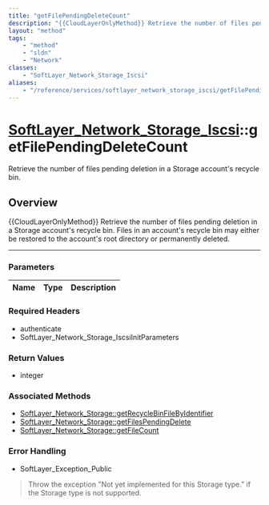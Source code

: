 ```yaml
---
title: "getFilePendingDeleteCount"
description: "{{CloudLayerOnlyMethod}} Retrieve the number of files pending deletion in a Storage account's recycle bin. Files in an a... "
layout: "method"
tags:
    - "method"
    - "sldn"
    - "Network"
classes:
    - "SoftLayer_Network_Storage_Iscsi"
aliases:
    - "/reference/services/softlayer_network_storage_iscsi/getFilePendingDeleteCount"
---
```

# [SoftLayer_Network_Storage_Iscsi](/reference/services/SoftLayer_Network_Storage_Iscsi)::getFilePendingDeleteCount

Retrieve the number of files pending deletion in a Storage account's recycle bin.


## Overview 
{{CloudLayerOnlyMethod}} Retrieve the number of files pending deletion in a Storage account's recycle bin. Files in an account's recycle bin may either be restored to the account's root directory or permanently deleted. 

-----

### Parameters 
|Name | Type | Description |
| --- | --- | --- |


### Required Headers
* authenticate
* SoftLayer_Network_Storage_IscsiInitParameters


### Return Values
* integer


### Associated Methods

*  [SoftLayer_Network_Storage::getRecycleBinFileByIdentifier](/reference/services/SoftLayer_Network_Storage/getRecycleBinFileByIdentifier )
*  [SoftLayer_Network_Storage::getFilesPendingDelete](/reference/services/SoftLayer_Network_Storage/getFilesPendingDelete )
*  [SoftLayer_Network_Storage::getFileCount](/reference/services/SoftLayer_Network_Storage/getFileCount )



### Error Handling

* SoftLayer_Exception_Public 

> Throw the exception "Not yet implemented for this Storage type." if the Storage type is not supported. 




